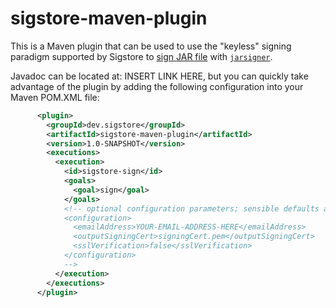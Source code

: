# sigstore-maven-plugin

This is a Maven plugin that can be used to use the "keyless" signing paradigm supported by Sigstore to [sign JAR file](https://docs.oracle.com/javase/tutorial/deployment/jar/intro.html)
with [`jarsigner`](https://docs.oracle.com/en/java/javase/11/tools/jarsigner.html). 

Javadoc can be located at:  INSERT LINK HERE, but you can quickly take advantage of the plugin by adding the following configuration into your Maven POM.XML file:

```xml
      <plugin>
        <groupId>dev.sigstore</groupId>
        <artifactId>sigstore-maven-plugin</artifactId>
        <version>1.0-SNAPSHOT</version>
        <executions>
          <execution>
            <id>sigstore-sign</id>
            <goals>
              <goal>sign</goal>
            </goals>
            <!-- optional configuration parameters; sensible defaults are chosen
            <configuration>
              <emailAddress>YOUR-EMAIL-ADDRESS-HERE</emailAddress>
              <outputSigningCert>signingCert.pem</outputSigningCert>
              <sslVerification>false</sslVerification>
            </configuration>
            -->
          </execution>
        </executions>
      </plugin>
```
